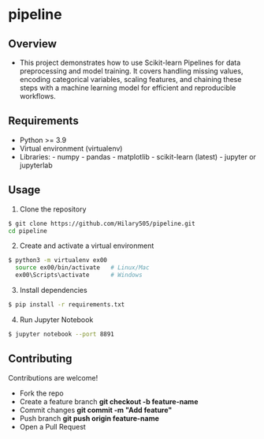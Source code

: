 # pipeline

## Overview
* This project demonstrates how to use Scikit-learn Pipelines for data preprocessing and model training. It covers handling missing values, encoding categorical variables, scaling features, and chaining these steps with a machine learning model for efficient and reproducible workflows.

## Requirements
* Python >= 3.9
* Virtual environment (virtualenv)
* Libraries: 
        - numpy
        - pandas
        - matplotlib
        - scikit-learn (latest)
        - jupyter or jupyterlab

## Usage 
1. Clone the repository
```bash
$ git clone https://github.com/Hilary505/pipeline.git
cd pipeline
```
2. Create and activate a virtual environment
```bash
$ python3 -m virtualenv ex00
  source ex00/bin/activate   # Linux/Mac
  ex00\Scripts\activate      # Windows
```
3. Install dependencies
```bash
$ pip install -r requirements.txt
```
4. Run Jupyter Notebook
```bash
$ jupyter notebook --port 8891
```
## Contributing
Contributions are welcome!

* Fork the repo 
* Create a feature branch **git checkout -b feature-name**
* Commit changes **git commit -m "Add feature"**
* Push branch **git push origin feature-name**
* Open a Pull Request